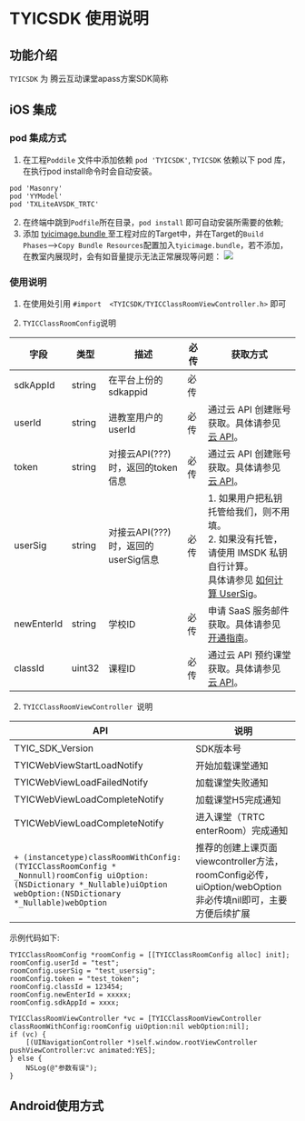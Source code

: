# TYICSDK 使用说明

## 功能介绍

`TYICSDK` 为 腾云互动课堂apass方案SDK简称

## iOS 集成

### pod 集成方式

1. 在工程`Poddile` 文件中添加依赖 `pod 'TYICSDK'`, `TYICSDK` 依赖以下 pod 库，在执行pod install命令时会自动安装。

```
pod 'Masonry'
pod 'YYModel'
pod 'TXLiteAVSDK_TRTC'
```

2.  在终端中跳到`Podfile`所在目录，`pod install` 即可自动安装所需要的依赖;
3. 添加 [ tyicimage.bundle ](http://dldir1.qq.com/hudongzhibo/TYICSDK/bundle/tyicimage.bundle.zip) 至工程对应的Target中，并在Target的`Build Phases`-->`Copy Bundle Resources`配置加入`tyicimage.bundle`，若不添加，在教室内展现时，会有如音量提示无法正常展现等问题：
![](https://main.qcloudimg.com/raw/79a3c356ddfd67e173dcd26db963917c.png)

### 使用说明

1. 在使用处引用 `#import  <TYICSDK/TYICClassRoomViewController.h>` 即可

2. `TYICClassRoomConfig`说明

| 字段 | 类型 | 描述 | 必传 | 获取方式 |
| ---- | ---- | ---- | ---- | ---- | 
| sdkAppId | string | 在平台上份的sdkappid | 必传 | |
| userId |  string |  进教室用户的userId | 必传 | 通过云 API 创建账号获取。具体请参见 [云 API](https://cloud.tencent.com/document/product/680/37540)。 |
| token | string | 对接云API(???) 时，返回的token信息 | 必传 | 通过云 API 创建账号获取。具体请参见 [云 API](https://cloud.tencent.com/document/product/680/37540)。 |
| userSig | string | 对接云API(???) 时，返回的userSig信息 | 必传 | 1. 如果用户把私钥托管给我们，则不用填。<br/>2. 如果没有托管，请使用 IMSDK 私钥自行计算。<br/>具体请参见 [如何计算 UserSig](https://cloud.tencent.com/document/product/647/17275)。 |
| newEnterId | string | 学校ID | 必传 | 申请 SaaS 服务邮件获取。具体请参见 [开通指南](https://cloud.tencent.com/document/product/680/41461)。 |
| classId | uint32 | 课程ID | 必传 | 通过云 API 预约课堂获取。具体请参见 [云 API](https://cloud.tencent.com/document/product/680/37540)。|

2. `TYICClassRoomViewController `说明

| API | 说明 | 
| --- | ---- | 
| TYIC_SDK_Version | SDK版本号 | 
| TYICWebViewStartLoadNotify | 开始加载课堂通知 |
| TYICWebViewLoadFailedNotify | 加载课堂失败通知 |
| TYICWebViewLoadCompleteNotify | 加载课堂H5完成通知 |
| TYICWebViewLoadCompleteNotify | 进入课堂（TRTC enterRoom）完成通知 |
|  `+ (instancetype)classRoomWithConfig:(TYICClassRoomConfig * _Nonnull)roomConfig uiOption:(NSDictionary *_Nullable)uiOption webOption:(NSDictionary *_Nullable)webOption` | 推荐的创建上课页面viewcontroller方法，roomConfig必传，uiOption/webOption 非必传填nil即可，主要方便后续扩展 |

示例代码如下:

```
TYICClassRoomConfig *roomConfig = [[TYICClassRoomConfig alloc] init];
roomConfig.userId = "test";
roomConfig.userSig = "test_usersig";
roomConfig.token = "test_token";
roomConfig.classId = 123454;
roomConfig.newEnterId = xxxxx;
roomConfig.sdkAppId = xxxx;
            
TYICClassRoomViewController *vc = [TYICClassRoomViewController classRoomWithConfig:roomConfig uiOption:nil webOption:nil];
if (vc) {
	[(UINavigationController *)self.window.rootViewController pushViewController:vc animated:YES];
} else {
	NSLog(@"参数有误");
}
```


## Android使用方式

